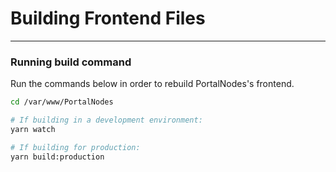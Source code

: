 # Building Frontend Files

***

### Running build command

Run the commands below in order to rebuild PortalNodes's frontend.

```bash
cd /var/www/PortalNodes

# If building in a development environment:
yarn watch

# If building for production:
yarn build:production
```